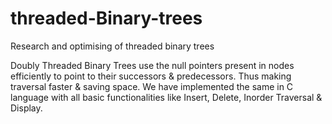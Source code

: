 # threaded-Binary-trees
Research and optimising of threaded binary trees

Doubly Threaded Binary Trees use the null pointers present in nodes efficiently to point to their successors & predecessors. Thus making traversal faster & saving space.
We have implemented the same in C language with all basic functionalities like Insert, Delete, Inorder Traversal & Display.
